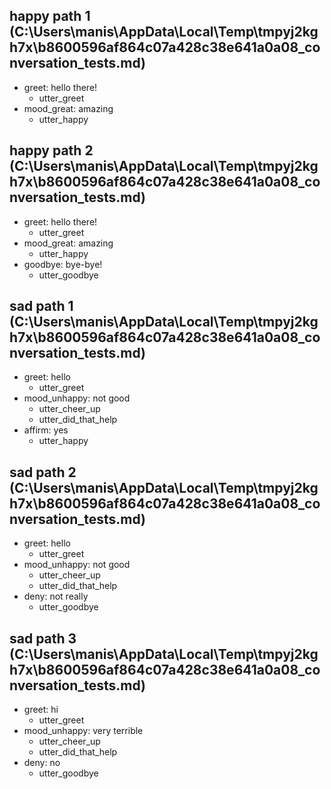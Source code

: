 ## happy path 1 (C:\Users\manis\AppData\Local\Temp\tmpyj2kgh7x\b8600596af864c07a428c38e641a0a08_conversation_tests.md)
* greet: hello there!
    - utter_greet
* mood_great: amazing
    - utter_happy   <!-- predicted: action_default_fallback -->


## happy path 2 (C:\Users\manis\AppData\Local\Temp\tmpyj2kgh7x\b8600596af864c07a428c38e641a0a08_conversation_tests.md)
* greet: hello there!
    - utter_greet
* mood_great: amazing
    - utter_happy   <!-- predicted: action_default_fallback -->
* goodbye: bye-bye!
    - utter_goodbye   <!-- predicted: action_default_fallback -->


## sad path 1 (C:\Users\manis\AppData\Local\Temp\tmpyj2kgh7x\b8600596af864c07a428c38e641a0a08_conversation_tests.md)
* greet: hello
    - utter_greet
* mood_unhappy: not good
    - utter_cheer_up   <!-- predicted: action_default_fallback -->
    - utter_did_that_help   <!-- predicted: action_listen -->
* affirm: yes   <!-- predicted: confirm: yes -->
    - utter_happy   <!-- predicted: action_default_fallback -->


## sad path 2 (C:\Users\manis\AppData\Local\Temp\tmpyj2kgh7x\b8600596af864c07a428c38e641a0a08_conversation_tests.md)
* greet: hello
    - utter_greet
* mood_unhappy: not good
    - utter_cheer_up   <!-- predicted: action_default_fallback -->
    - utter_did_that_help   <!-- predicted: action_listen -->
* deny: not really
    - utter_goodbye   <!-- predicted: action_default_fallback -->


## sad path 3 (C:\Users\manis\AppData\Local\Temp\tmpyj2kgh7x\b8600596af864c07a428c38e641a0a08_conversation_tests.md)
* greet: hi
    - utter_greet
* mood_unhappy: very terrible
    - utter_cheer_up   <!-- predicted: action_default_fallback -->
    - utter_did_that_help   <!-- predicted: action_listen -->
* deny: no
    - utter_goodbye   <!-- predicted: action_default_fallback -->


